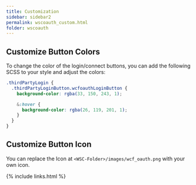 ```yaml
---
title: Customization
sidebar: sidebar2
permalink: wscoauth_custom.html
folder: wscoauth
---
```


## Customize Button Colors

To change the color of the login/connect buttons, you can add the following SCSS to your style and adjust the colors:

```scss
.thirdPartyLogin {
  .thirdPartyLoginButton.wcfoauthLoginButton {
    background-color: rgba(33, 150, 243, 1);

    &:hover {
      background-color: rgba(26, 119, 201, 1);
    }
  }
}
```

## Customize Button Icon

You can replace the Icon at `<WSC-Folder>/images/wcf_oauth.png` with your own icon.

{% include links.html %}
